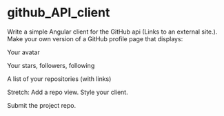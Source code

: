 # github_API_client

Write a simple Angular client for the GitHub api (Links to an external site.). Make your own version of a GitHub profile page that displays:

Your avatar

Your stars, followers, following



A list of your repositories (with links)



Stretch: Add a repo view. Style your client.

Submit the project repo.
